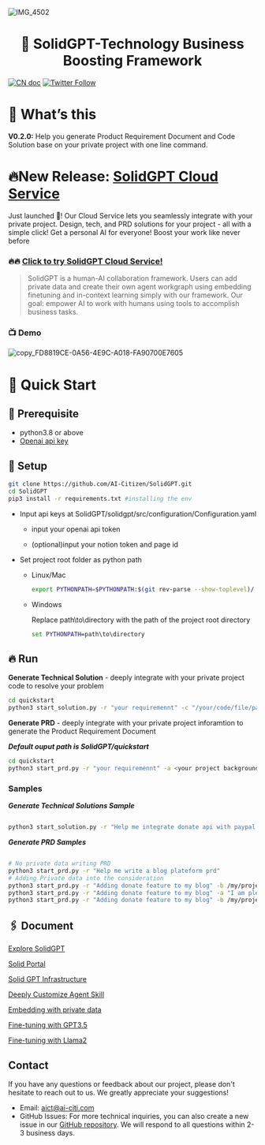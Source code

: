 ![IMG_4502](https://github.com/AI-Citizen/SolidGPT/assets/39673228/347a6be2-93d6-42e9-99e2-f8b7b1ea96de)
<h1 align="center">🧱 SolidGPT-Technology Business Boosting Framework</h1>

<a href="docs/Introduction_CN.md"><img src="https://img.shields.io/badge/文档-中文版-blue.svg" alt="CN doc"></a>
[![Twitter Follow](https://img.shields.io/twitter/follow/SolidGPT?style=social)](https://twitter.com/SolidGPT)

# 🚀 What’s this
**V0.2.0:** Help you generate Product Requirement Document and Code Solution base on your private project with one line command.

# 🔥New Release: [SolidGPT Cloud Service](https://calm-flower-017281610.3.azurestaticapps.net/)
Just launched 🚀! Our Cloud Service lets you seamlessly integrate with your private project. Design, tech, and PRD solutions for your project - all with a simple click! 
Get a personal AI for everyone! Boost your work like never before


### 🔥🔥 [Click to try SolidGPT Cloud Service!](https://calm-flower-017281610.3.azurestaticapps.net/)

>SolidGPT is a human-AI collaboration framework. Users can add private data and create their own agent workgraph using embedding finetuning and in-context learning simply with our framework. Our goal: empower AI to work with humans using tools to accomplish business tasks.

### 📺 Demo
![copy_FD8819CE-0A56-4E9C-A018-FA90700E7605](https://github.com/AI-Citizen/SolidGPT/assets/39673228/8ef57ba1-093e-4cc5-a07d-45b5c2dea850)


# 🏁 Quick Start

## 🧱 **Prerequisite**

- python3.8 or above
- [Openai api key](https://openai.com/blog/openai-api)

## 🔧 **Setup**
```sh
git clone https://github.com/AI-Citizen/SolidGPT.git
cd SolidGPT 
pip3 install -r requirements.txt #installing the env
```
- Input api keys at SolidGPT/solidgpt/src/configuration/Configuration.yaml

    - input your openai api token 

    - (optional)input your notion token and page id
- Set project root folder as python path
  - Linux/Mac
      ```sh
      export PYTHONPATH=$PYTHONPATH:$(git rev-parse --show-toplevel)/
      ```
  - Windows

      Replace path\to\directory with the path of the project root directory
      ```cmd
      set PYTHONPATH=path\to\directory
      ```


## 🔥 **Run**


**Generate Technical Solution** - deeply integrate with your private project code to resolve your problem

```sh
cd quickstart
python3 start_solution.py -r "your requiremennt" -c "/your/code/file/path"
```


**Generate PRD** - deeply integrate with your private project inforamtion to generate the Product Requirement Document

***Default ouput path is SolidGPT/quickstart***

```sh
cd quickstart
python3 start_prd.py -r "your requiremennt" -a <your project background>(optional) -b </your/project/wiki/file/path>(optional)
```
### Samples
***Generate Technical Solutions Sample***
```sh

python3 start_solution.py -r "Help me integrate donate api with paypal api" -c /your/relateived/code/file/path
```
***Generate PRD Samples***
```sh

# No private data writing PRD
python3 start_prd.py -r "Help me write a blog plateform prd"
# Adding Private data into the consideration 
python3 start_prd.py -r "Adding donate feature to my blog" -b /my/project/wiki/file/path.md
python3 start_prd.py -r "Adding donate feature to my blog" -a "I am pleased to introduce our specialized U.S. stock blogging platform. This platform not only enables users to register and submit insightful articles but also allows readers to comment, share their trading perspectives, and keep abreast of breaking financial news. It has been thoughtfully designed to cultivate a robust exchange of ideas and information amongst financial enthusiasts."
python3 start_prd.py -r "Adding donate feature to my blog" -b /my/project/wiki/file/path.md -a "I am pleased to introduce our specialized U.S. stock blogging platform. This platform not only enables users to register and submit insightful articles but also allows readers to comment, share their trading perspectives, and keep abreast of breaking financial news. It has been thoughtfully designed to cultivate a robust exchange of ideas and information amongst financial enthusiasts."
```

## 🖇️ Document
[Explore SolidGPT](https://github.com/AI-Citizen/SolidGPT/blob/main/docs/READMEv1.md)

[Solid Portal](https://github.com/AI-Citizen/SolidGPT/blob/main/docs/solidportal.md)

[Solid GPT Infrastructure](https://github.com/AI-Citizen/SolidGPT/blob/main/docs/infrastructure.md)

[Deeply Customize Agent Skill](https://github.com/AI-Citizen/SolidGPT/blob/main/docs/customagentskill.md)

[Embedding with private data](https://github.com/AI-Citizen/SolidGPT/blob/main/docs/embeddingprivatedata.md)

[Fine-tuning with GPT3.5](https://github.com/AI-Citizen/SolidGPT/blob/main/docs/gptfinetuning.md)

[Fine-tuning with Llama2](https://github.com/AI-Citizen/SolidGPT/blob/main/docs/llama2finetuning.md)

## Contact
If you have any questions or feedback about our project, please don't hesitate to reach out to us. We greatly appreciate your suggestions!
- Email: aict@ai-citi.com
- GitHub Issues: For more technical inquiries, you can also create a new issue in our [GitHub repository](https://github.com/AI-Citizen/SolidGPT/issues).
We will respond to all questions within 2-3 business days.
